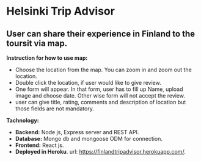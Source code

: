 # Helsinki Trip Advisor

## User can share their experience in Finland to the toursit via map.

**Instruction for how to use map:**

- Choose the location from the map. You can zoom in and zoom out the location.
- Double click the location, if user would like to give review.
- One form will appear. In that form, user has to fill up Name, upload image and choose date. Other wise form will not accept the review.
- user can give title, rating, comments and description of location but those fields are not mandatory.

**Tachnology:**

- **Backend:** Node js, Express server and REST API.
- **Database:** Mongo db and mongoose ODM for connection.
- **Frontend:** React js.
- **Deployed in Heroku**. url: https://finlandtripadvisor.herokuapp.com/.
